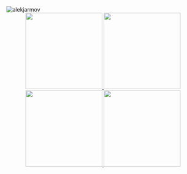 <img src="https://komarev.com/ghpvc/?username=alekjarmov" alt="alekjarmov" />

<div align="center">
  <a href="https://github.com/anuraghazra/github-readme-stats#gh-light-mode-only">
    <img height=200 src="https://github-readme-stats-git-masterrstaa-rickstaa.vercel.app/api/top-langs/?username=alekjarmov&layout=compact&langs_count=10&hide_border=true&role=owner,collaborator&theme=default#gh-light-mode-only" />
  </a>

  <a href="https://github.com/anuraghazra/github-readme-stats#gh-light-mode-only">
    <img height=200 src="https://github-readme-stats-git-masterrstaa-rickstaa.vercel.app/api?username=alekjarmov&show_icons=true&count_private=true&line_height=28&hide_border=true&card_width=450&include_all_commits=true&role=owner,collaborator&theme=merko#gh-light-mode-only" />
  </a>
</div>

<div align="center"> 
  <a href="https://github.com/anuraghazra/github-readme-stats#gh-dark-mode-only">
    <img height=200 src="https://github-readme-stats-git-masterrstaa-rickstaa.vercel.app/api/top-langs/?username=alekjarmov&layout=compact&langs_count=10&hide=javascript,css,html,SCSS&count_private=true&hide_border=true&role=owner,collaborator&theme=merko&bg_color=000000#gh-dark-mode-only" />
  </a>

  <a href="https://github.com/anuraghazra/github-readme-stats#gh-dark-mode-only">
    <img height=200 src="https://github-readme-stats-git-masterrstaa-rickstaa.vercel.app/api?username=alekjarmov&show_icons=true&count_private=true&line_height=28&hide_border=true&card_width=450&include_all_commits=true&role=owner,collaborator&theme=dark&bg_color=000000#gh-dark-mode-only" />
  </a>
</div>
